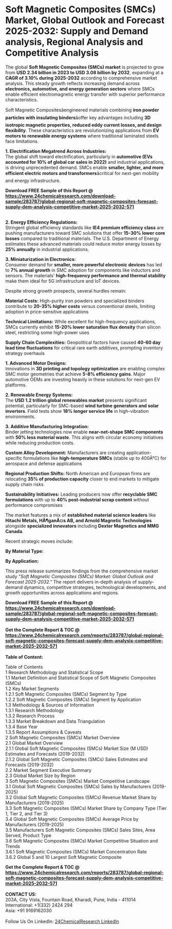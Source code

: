 <h1>Soft Magnetic Composites (SMCs) Market, Global Outlook and Forecast 2025-2032: Supply and Demand analysis, Regional Analysis and Competitive Analysis</h1><p>The global <strong>Soft Magnetic Composites (SMCs) market</strong> is projected to grow from <strong>USD 2.34 billion in 2023 to USD 3.08 billion by 2032</strong>, expanding at a <strong>CAGR of 3.10% during 2025-2032</strong> according to comprehensive market analysis. This steady growth reflects increasing demand across <strong>electronics, automotive, and energy generation sectors</strong> where SMCs enable efficient electromagnetic energy transfer with superior performance characteristics.</p><p>Soft Magnetic Compositesâengineered materials combining <strong>iron powder particles with insulating binders</strong>âoffer key advantages including <strong>3D isotropic magnetic properties, reduced eddy current losses, and design flexibility</strong>. These characteristics are revolutionizing applications from <strong>EV motors to renewable energy systems</strong> where traditional laminated steels face limitations.</p><p><strong>1. Electrification Megatrend Across Industries:</strong><br>
The global shift toward electrification, particularly in <strong>automotive (EVs accounted for 10% of global car sales in 2022)</strong> and industrial applications, is driving unprecedented demand. SMCs enable <strong>smaller, lighter, and more efficient electric motors and transformers</strong>âcritical for next-gen mobility and energy infrastructure.</p><div><b>Download FREE Sample of this Report @ 
            <a href="https://www.24chemicalresearch.com/download-sample/283787/global-regional-soft-magnetic-composites-forecast-supply-dem-analysis-competitive-market-2025-2032-571">
            https://www.24chemicalresearch.com/download-sample/283787/global-regional-soft-magnetic-composites-forecast-supply-dem-analysis-competitive-market-2025-2032-571</a></b></div><br><p><strong>2. Energy Efficiency Regulations:</strong><br>
Stringent global efficiency standards like <strong>IE4 premium efficiency class</strong> are pushing manufacturers toward SMC solutions that offer <strong>15-30% lower core losses</strong> compared to traditional materials. The U.S. Department of Energy estimates these advanced materials could reduce motor energy losses by <strong>25% annually</strong> in industrial applications.</p><p><strong>3. Miniaturization in Electronics:</strong><br>
Consumer demand for <strong>smaller, more powerful electronic devices</strong> has led to <strong>7% annual growth</strong> in SMC adoption for components like inductors and sensors. The materials' <strong>high-frequency performance and thermal stability</strong> make them ideal for 5G infrastructure and IoT devices.</p><p>Despite strong growth prospects, several hurdles remain:</p><p><strong>Material Costs:</strong> High-purity iron powders and specialized binders contribute to <strong>20-35% higher costs</strong> versus conventional steels, limiting adoption in price-sensitive applications</p><p><strong>Technical Limitations:</strong> While excellent for high-frequency applications, SMCs currently exhibit <strong>15-20% lower saturation flux density</strong> than silicon steel, restricting some high-power uses</p><p><strong>Supply Chain Complexities:</strong> Geopolitical factors have caused <strong>40-60 day lead time fluctuations</strong> for critical rare earth additives, prompting inventory strategy overhauls</p><p><strong>1. Advanced Motor Designs:</strong><br>
Innovations in <strong>3D printing and topology optimization</strong> are enabling complex SMC motor geometries that achieve <strong>5-8% efficiency gains</strong>. Major automotive OEMs are investing heavily in these solutions for next-gen EV platforms.</p><p><strong>2. Renewable Energy Systems:</strong><br>
The <strong>USD 1.2 trillion global renewables market</strong> presents significant potential, particularly for SMC-based <strong>wind turbine generators and solar inverters</strong>. Field tests show <strong>18% longer service life</strong> in high-vibration environments.</p><p><strong>3. Additive Manufacturing Integration:</strong><br>
Binder jetting technologies now enable <strong>near-net-shape SMC components</strong> with <strong>50% less material waste</strong>. This aligns with circular economy initiatives while reducing production costs.</p><p><strong>Custom Alloy Development:</strong> Manufacturers are creating application-specific formulations like <strong>high-temperature SMCs</strong> (stable up to 400Â°C) for aerospace and defense applications</p><p><strong>Regional Production Shifts:</strong> North American and European firms are relocating <strong>35% of production capacity</strong> closer to end markets to mitigate supply chain risks</p><p><strong>Sustainability Initiatives:</strong> Leading producers now offer <strong>recyclable SMC formulations</strong> with up to <strong>40% post-industrial scrap content</strong> without performance compromises</p><p>The market features a mix of <strong>established material science leaders</strong> like <strong>Hitachi Metals, HÃ¶ganÃ¤s AB, and Arnold Magnetic Technologies</strong> alongside <strong>specialized innovators</strong> including <strong>Dexter Magnetics and MMG Canada</strong>.</p><p>Recent strategic moves include:</p><p><strong>By Material Type:</strong></p><p><strong>By Application:</strong></p><p>This press release summarizes findings from the comprehensive market study <em>"Soft Magnetic Composites (SMCs) Market: Global Outlook and Forecast 2025-2032."</em> The report delivers in-depth analysis of supply-demand dynamics, competitive strategies, technological developments, and growth opportunities across applications and regions.</p><div><b>Download FREE Sample of this Report @ 
            <a href="https://www.24chemicalresearch.com/download-sample/283787/global-regional-soft-magnetic-composites-forecast-supply-dem-analysis-competitive-market-2025-2032-571">
            https://www.24chemicalresearch.com/download-sample/283787/global-regional-soft-magnetic-composites-forecast-supply-dem-analysis-competitive-market-2025-2032-571</a></b></div><br><div><b>Get the Complete Report & TOC @ 
            <a href="https://www.24chemicalresearch.com/reports/283787/global-regional-soft-magnetic-composites-forecast-supply-dem-analysis-competitive-market-2025-2032-571">
            https://www.24chemicalresearch.com/reports/283787/global-regional-soft-magnetic-composites-forecast-supply-dem-analysis-competitive-market-2025-2032-571</a></b></div><br>
            <b>Table of Content:</b><p>Table of Contents<br />
1 Research Methodology and Statistical Scope<br />
1.1 Market Definition and Statistical Scope of Soft Magnetic Composites (SMCs)<br />
1.2 Key Market Segments<br />
1.2.1 Soft Magnetic Composites (SMCs) Segment by Type<br />
1.2.2 Soft Magnetic Composites (SMCs) Segment by Application<br />
1.3 Methodology & Sources of Information<br />
1.3.1 Research Methodology<br />
1.3.2 Research Process<br />
1.3.3 Market Breakdown and Data Triangulation<br />
1.3.4 Base Year<br />
1.3.5 Report Assumptions & Caveats<br />
2 Soft Magnetic Composites (SMCs) Market Overview<br />
2.1 Global Market Overview<br />
2.1.1 Global Soft Magnetic Composites (SMCs) Market Size (M USD) Estimates and Forecasts (2019-2032)<br />
2.1.2 Global Soft Magnetic Composites (SMCs) Sales Estimates and Forecasts (2019-2032)<br />
2.2 Market Segment Executive Summary<br />
2.3 Global Market Size by Region<br />
3 Soft Magnetic Composites (SMCs) Market Competitive Landscape<br />
3.1 Global Soft Magnetic Composites (SMCs) Sales by Manufacturers (2019-2025)<br />
3.2 Global Soft Magnetic Composites (SMCs) Revenue Market Share by Manufacturers (2019-2025)<br />
3.3 Soft Magnetic Composites (SMCs) Market Share by Company Type (Tier 1, Tier 2, and Tier 3)<br />
3.4 Global Soft Magnetic Composites (SMCs) Average Price by Manufacturers (2019-2025)<br />
3.5 Manufacturers Soft Magnetic Composites (SMCs) Sales Sites, Area Served, Product Type<br />
3.6 Soft Magnetic Composites (SMCs) Market Competitive Situation and Trends<br />
3.6.1 Soft Magnetic Composites (SMCs) Market Concentration Rate<br />
3.6.2 Global 5 and 10 Largest Soft Magnetic Composite</p><div><b>Get the Complete Report & TOC @ 
            <a href="https://www.24chemicalresearch.com/reports/283787/global-regional-soft-magnetic-composites-forecast-supply-dem-analysis-competitive-market-2025-2032-571">
            https://www.24chemicalresearch.com/reports/283787/global-regional-soft-magnetic-composites-forecast-supply-dem-analysis-competitive-market-2025-2032-571</a></b></div><br><b>CONTACT US:</b><br>
            203A, City Vista, Fountain Road, Kharadi, Pune, India - 411014<br>
            International: +1(332) 2424 294<br>
            Asia: +91 9169162030 <br><br>
            Follow Us On LinkedIn: <a href="https://www.linkedin.com/company/24chemicalresearch/">24ChemicalResearch LinkedIn</a>